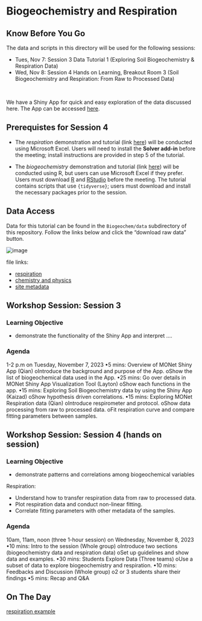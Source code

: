 Biogeochemistry and Respiration
================

## Know Before You Go

The data and scripts in this directory will be used for the following sessions:
- Tues, Nov 7: Session 3 Data Tutorial 1 (Exploring Soil Biogeochemistry & Respiration Data)
- Wed, Nov 8: Session 4 Hands on Learning, Breakout Room 3 (Soil Biogeochemistry and Respiration: From Raw to Processed Data)
<br>

We have a Shiny App for quick and easy exploration of the data discussed here. 
The App can be accessed [here](https://shinyproxy.emsl.pnnl.gov/app/1000soils).


## Prerequistes for Session 4

- The _respiration_ demonstration and tutorial (link [here](https://github.com/EMSL-MONet/CommSciMtg_Nov23/blob/main/Biogeochem/Respration%20Curve%20Fitting%20with%20Excel.docx))
will be conducted using Microsoft Excel. Users will need to install the **Solver add-in** before the meeting;
install instructions are provided in step 5 of the tutorial. 

- The _biogeochemistry_ demonstration and tutorial (link [here]()) will be conducted using R,
but users can use Microsoft Excel if they prefer. Users must download [R](https://cran.r-project.org/)
and [RStudio](https://posit.co/downloads/) before the meeting.
The tutorial contains scripts that use `{tidyverse}`;
users must download and install the necessary packages prior to the session.


## Data Access

Data for this tutorial can be found in the `Biogeochem/data` subdirectory of this repository. 
Follow the links below and click the “download raw data” button.

![image](https://github.com/EMSL-MONet/CommSciMtg_Nov23/assets/50244730/5fecb9fe-ed78-445c-984c-d69372322831)


file links:

- [respiration](https://github.com/EMSL-MONet/CommSciMtg_Nov23/blob/main/Biogeochem/data/Respiration_Raw_Data.csv)
- [chemistry and
  physics](https://github.com/EMSL-MONet/CommSciMtg_Nov23/blob/main/Biogeochem/data/bgc_data.csv)
- [site
  metadata](https://github.com/EMSL-MONet/CommSciMtg_Nov23/blob/main/Biogeochem/data/bgc_metadata.csv)


## Workshop Session: Session 3
### Learning Objective
- demonstrate the functionality of the Shiny App and interpret ....

### Agenda
1-2 p.m on Tuesday, November 7, 2023
•5 mins: Overview of MONet Shiny App (Qian)
oIntroduce the background and purpose of the App.
oShow the list of biogeochemical data used in the App.
•25 mins: Go over details in MONet Shiny App Visualization Tool (Layton)
oShow each functions in the app.
•15 mins: Exploring Soil Biogeochemistry data by using the Shiny App (Kaizad)
oShow hypothesis driven correlations.
•15 mins: Exploring MONet Respiration data (Qian)
oIntroduce respirometer and protocol.
oShow data processing from raw to processed data.
oFit respiration curve and compare fitting parameters between samples.

## Workshop Session: Session 4 (hands on session)
### Learning Objective
- demonstrate patterns and correlations among biogeochemical variables

Respiration:
- Understand how to transfer respiration data from raw to processed data.
- Plot respiration data and conduct non-linear fitting.
- Correlate fitting parameters with other metadata of the samples. 

### Agenda

10am, 11am, noon (three 1-hour session) on Wednesday, November 8, 2023
•10 mins: Intro to the session (Whole group)
oIntroduce two sections (biogeochemistry data and respiration data)
oSet up guidelines and show data and examples.
•30 mins: Students Explore Data (Three teams)
oUse a subset of data to explore biogeochemistry and respiration.
•10 mins: Feedbacks and Discussion (Whole group)
o2 or 3 students share their findings
•5 mins: Recap and Q&A




## On The Day

[respiration example](https://github.com/EMSL-MONet/CommSciMtg_Nov23/blob/main/Biogeochem/data/Respiration_Example.xlsx)


